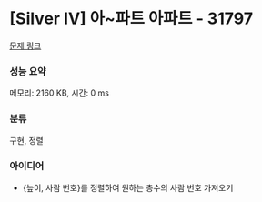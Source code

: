 # [Silver IV] 아~파트 아파트 - 31797 

[문제 링크](https://www.acmicpc.net/problem/31797) 

### 성능 요약

메모리: 2160 KB, 시간: 0 ms

### 분류

구현, 정렬

### 아이디어

- {높이, 사람 번호}를 정렬하여 원하는 층수의 사람 번호 가져오기
